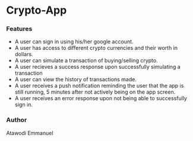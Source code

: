 # Crypto-App

### Features
- A user can sign in using his/her google account.
- A user has access to different crypto currencies and their worth in dollars.
- A user can simulate a transaction of buying/selling crypto.
- A user recieves a success response upon successfully simulating a transaction
- A user can view the history of transactions made.
- A user receives a push notification reminding the user that the app is still running,
  5 minutes after not actively being on the app screen.
- A user receives an error response upon not being able to successfully sign in.

### Author
Atawodi Emmanuel
